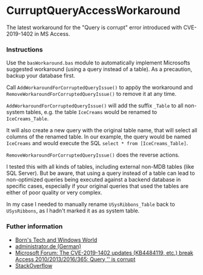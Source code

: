 # CurruptQueryAccessWorkaround
The latest workaround for the "Query is corrupt" error introduced with CVE-2019-1402 in MS Access.

### Instructions

Use the `basWorkaround.bas` module to automatically implement Microsofts suggested workaround (using a query instead of a table). As a precaution, backup your database first.

Call `AddWorkaroundForCorruptedQueryIssue()` to appöy the workaround and `RemoveWorkaroundForCorruptedQueryIssue()` to remove it at any time.

`AddWorkaroundForCorruptedQueryIssue()` will add the suffix `_Table` to all non-system tables, e.g. the table `IceCreams` would be renamed to `IceCreams_Table`.

It will also create a new query with the original table name, that will select all columns of the renamed table. In our example, the query would be named `IceCreams` and would execute the SQL `select * from [IceCreams_Table]`.

`RemoveWorkaroundForCorruptedQueryIssue()` does the reverse actions.

I tested this with all kinds of tables, including external non-MDB tables (like SQL Server). But be aware, that using a query instead of a table can lead to non-optimized queries being executed against a backend database in specific cases, especially if your original queries that used the tables are either of poor quality or very complex.

In my case I needed to manually rename `USysRibbons_Table` back to `USysRibbons`, as I hadn't marked it as as system table.

### Futher information

- [Born's Tech and Windows World](https://borncity.com/win/2019/11/13/office-november-2019-updates-are-causing-access-error-3340/?unapproved=6359&moderation-hash=597d97fc3d9abf61a4a8c4940f25bbc1#comment-6359)
- [administrator.de (German)](https://administrator.de/content/detail.php?id=514571&token=511#comment-1405456)
- [Microsoft Forum: The CVE-2019-1402 updates (KB4484119, etc.) break Access 2010/2013/2016/365: Query '' is corrupt](https://social.msdn.microsoft.com/Forums/office/en-US/7e7f24cc-f1f3-43f8-a9a2-45b77812b211/the-cve20191402-updates-kb4484119-etc-break-access-201020132016365-query-is-corrupt?forum=accessdev)
- [StackOverflow](https://stackoverflow.com/questions/58832269/getting-error-3340-query-is-corrupt-while-executing-queries-docmd-runsql)
